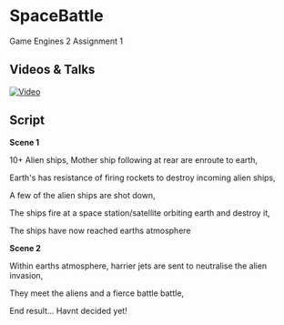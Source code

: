 # SpaceBattle
Game Engines 2 Assignment 1

## Videos & Talks
[![Video](http://img.youtube.com/vi/lYbcyhHU4ig/0.jpg)](https://www.youtube.com/watch?v=lYbcyhHU4ig)

## Script
**Scene 1**

10+ Alien ships, Mother ship following at rear are enroute to earth,

Earth's has resistance of firing rockets to destroy incoming alien ships,

A few of the alien ships are shot down,

The ships fire at a space station/satellite orbiting earth and destroy it,

The ships have now reached earths atmosphere

**Scene 2**

Within earths atmosphere, harrier jets are sent to neutralise the alien invasion,

They meet the aliens and a fierce battle battle,

End result... Havnt decided yet!
